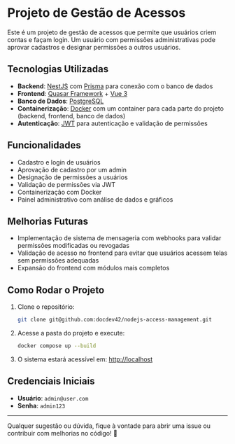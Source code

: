 # Projeto de Gestão de Acessos

Este é um projeto de gestão de acessos que permite que usuários criem contas e façam login. Um usuário com permissões administrativas pode aprovar cadastros e designar permissões a outros usuários.

## Tecnologias Utilizadas

- **Backend**: [NestJS](https://nestjs.com/) com [Prisma](https://www.prisma.io/) para conexão com o banco de dados
- **Frontend**: [Quasar Framework](https://quasar.dev/) + [Vue 3](https://vuejs.org/)
- **Banco de Dados**: [PostgreSQL](https://www.postgresql.org/)
- **Containerização**: [Docker](https://www.docker.com/) com um container para cada parte do projeto (backend, frontend, banco de dados)
- **Autenticação**: [JWT](https://jwt.io/) para autenticação e validação de permissões

## Funcionalidades

- Cadastro e login de usuários
- Aprovação de cadastro por um admin
- Designação de permissões a usuários
- Validação de permissões via JWT
- Containerização com Docker
- Painel administrativo com análise de dados e gráficos

## Melhorias Futuras

- Implementação de sistema de mensageria com webhooks para validar permissões modificadas ou revogadas
- Validação de acesso no frontend para evitar que usuários acessem telas sem permissões adequadas
- Expansão do frontend com módulos mais completos

## Como Rodar o Projeto

1. Clone o repositório:
   ```sh
   git clone git@github.com:docdev42/nodejs-access-management.git
   ```
2. Acesse a pasta do projeto e execute:
   ```sh
   docker compose up --build
   ```
3. O sistema estará acessível em: [http://localhost](http://localhost)

## Credenciais Iniciais

- **Usuário**: `admin@user.com`
- **Senha**: `admin123`

---

Qualquer sugestão ou dúvida, fique à vontade para abrir uma issue ou contribuir com melhorias no código! 🚀

